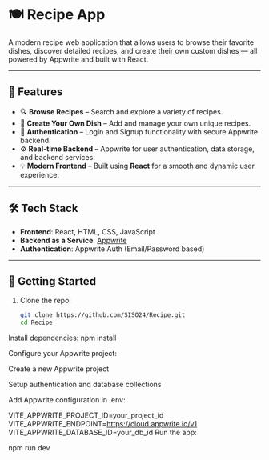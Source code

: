 # 🍽️ Recipe App

A modern recipe web application that allows users to browse their favorite dishes, discover detailed recipes, and create their own custom dishes — all powered by Appwrite and built with React.

---

## 🚀 Features

- 🔍 **Browse Recipes** – Search and explore a variety of recipes.
- 📝 **Create Your Own Dish** – Add and manage your own unique recipes.
- 🔐 **Authentication** – Login and Signup functionality with secure Appwrite backend.
- ⚙️ **Real-time Backend** – Appwrite for user authentication, data storage, and backend services.
- 💡 **Modern Frontend** – Built using **React** for a smooth and dynamic user experience.

---

## 🛠️ Tech Stack

- **Frontend**: React, HTML, CSS, JavaScript
- **Backend as a Service**: [Appwrite](https://appwrite.io/)
- **Authentication**: Appwrite Auth (Email/Password based)

---

## 🔧 Getting Started

1. Clone the repo:
   ```bash
   git clone https://github.com/SISO24/Recipe.git
   cd Recipe
Install dependencies:
npm install

Configure your Appwrite project:

Create a new Appwrite project

Setup authentication and database collections

Add Appwrite configuration in .env:

VITE_APPWRITE_PROJECT_ID=your_project_id
VITE_APPWRITE_ENDPOINT=https://cloud.appwrite.io/v1
VITE_APPWRITE_DATABASE_ID=your_db_id
Run the app:

npm run dev
